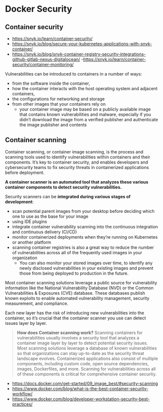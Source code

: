 # Docker Security


## Container security
- https://snyk.io/learn/container-security/
- https://snyk.io/blog/secure-your-kubernetes-applications-with-snyk-container/
- https://snyk.io/blog/snyk-container-registry-security-integrations-github-gitlab-nexus-digitalocean/
-https://snyk.io/learn/container-security/container-monitoring/

Vulnerabilities can be introduced to containers in a number of ways: 
- from the software inside the container, 
- how the container interacts with the host operating system and adjacent containers, 
- the configurations for networking and storage
- from other images that your containers rely on
    - your container image may be based on a publicly available image that contains known vulnerabilities and malware, especially if you didn’t download the image from a verified publisher and authenticate the image publisher and contents


## Container scanning

Container scanning, or container image scanning, is the process and scanning tools used to identify vulnerabilities within containers and their components. It’s key to container security, and enables developers and cybersecurity teams to fix security threats in containerized applications before deployment.

**A container scanner is an automated tool that analyzes these various container components to detect security vulnerabilities.**

Security scanners can be **integrated during various stages of development**:
- scan potential parent images from your desktop before deciding which one to use as the base for your image
- using IDE plugins
- integrate container vulnerability scanning into the continuous integration and continuous delivery (CI/CD)
- monitor containerized deployments when they’re running on Kubernetes or another platform
- scanning container registries is also a great way to reduce the number of vulnerabilities across all of the frequently used images in your organization
    - You can also monitor your stored images over time, to identify any newly disclosed vulnerabilities in your existing images and prevent those from being deployed to production in the future.

Most container scanning solutions leverage a public source for vulnerability information like the National Vulnerability Database (NVD) or the Common Vulnerabilities & Exposures (CVE) database. These databases publish known exploits to enable automated vulnerability management, security measurement, and compliance. 

Each new layer has the risk of introducing new vulnerabilities into the container, so it’s crucial that the container scanner you use can detect issues layer by layer.

> **How does Container scanning work?** Scanning containers for vulnerabilities usually involves a security tool that analyzes a container image layer by layer to detect potential security issues. Most scanning solutions leverage a database of known vulnerabilities so that organizations can stay up-to-date as the security threat landscape evolves. Containerized applications also consist of multiple components, including custom code, open source dependencies, images, Dockerfiles, and more. Scanning for vulnerabilities across all of these components is critical for comprehensive container security.


- https://docs.docker.com/get-started/09_image_best/#security-scanning
- https://www.docker.com/blog/what-is-the-best-container-security-workflow/
- https://www.docker.com/blog/developer-workstation-security-best-practices/